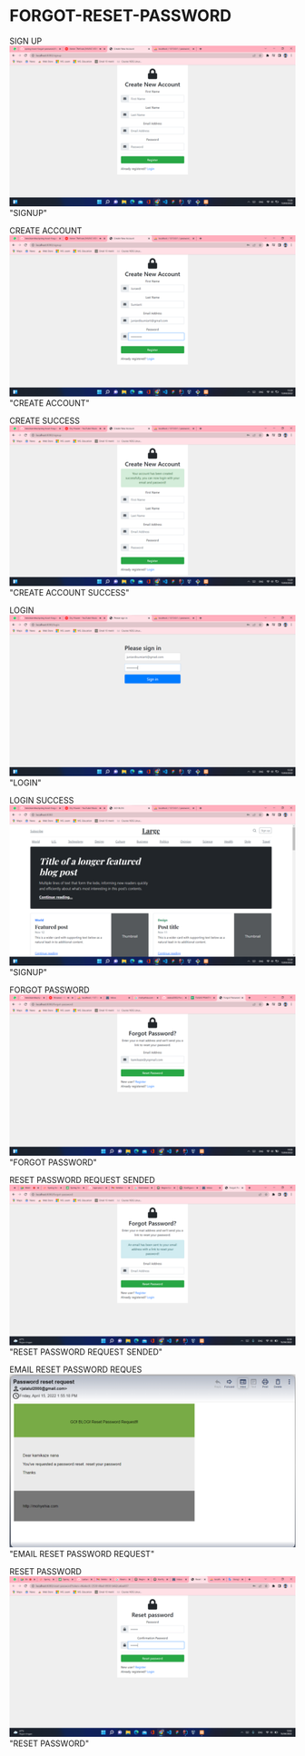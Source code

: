 # FORGOT-RESET-PASSWORD

SIGN UP
![signup](img/signup.png) "SIGNUP"

CREATE ACCOUNT
![create](img/creat-new.png) "CREATE ACCOUNT"

CREATE SUCCESS
![create-succ](img/success-creat.png) "CREATE ACCOUNT SUCCESS"

LOGIN
![login](img/login.png) "LOGIN"

LOGIN SUCCESS
![login-succ](img/login-success.png) "SIGNUP"

FORGOT PASSWORD
![forgot](img/forgot-password.png) "FORGOT PASSWORD"

RESET PASSWORD REQUEST SENDED
![forgot-succ](img/forgot-pass-success.png) "RESET PASSWORD REQUEST SENDED"

EMAIL RESET PASSWORD REQUES
![email](img/pw-token.png) "EMAIL RESET PASSWORD REQUEST"

RESET PASSWORD
![reset](img/reset-pw.png) "RESET PASSWORD"
